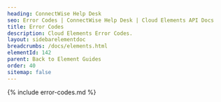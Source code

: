 ```yaml
---
heading: ConnectWise Help Desk
seo: Error Codes | ConnectWise Help Desk | Cloud Elements API Docs
title: Error Codes
description: Cloud Elements Error Codes.
layout: sidebarelementdoc
breadcrumbs: /docs/elements.html
elementId: 142
parent: Back to Element Guides
order: 40
sitemap: false
---
```


{% include error-codes.md %}
